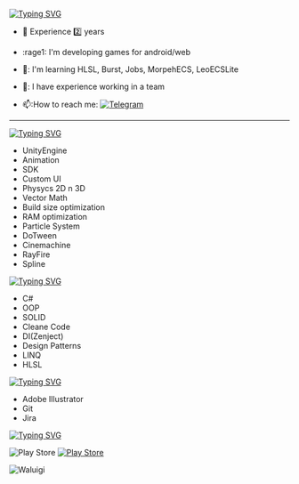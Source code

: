 [![Typing SVG](https://readme-typing-svg.herokuapp.com?font=Fira+Code&size=30&duration=2000&pause=500&color=F7F393&background=FF390000&width=435&lines=Hi!+My+name+is+Daniil;I+am+a+Unity+developer)](https://git.io/typing-svg)


- :office: Experience 2️⃣ years

- :rage1: I'm developing games for android/web

- 🧠: I'm learning HLSL, Burst, Jobs, MorpehECS, LeoECSLite

- 👯: I have experience working in a team

- 📫:How to reach me: [![Telegram](https://img.shields.io/badge/-plastfw-blue?style=flat&logo=Telegram&logoColor=white)](https://t.me/plastfw)

---


[![Typing SVG](https://readme-typing-svg.herokuapp.com?font=JetBrains+Mono&pause=3000&color=D9F771&repeat=false&width=435&lines=Unity)](https://git.io/typing-svg)
-  UnityEngine
-  Animation
-  SDK
-  Custom UI
-  Physycs 2D n 3D
-  Vector Math
-  Build size optimization
-  RAM optimization
-  Particle System
-  DoTween
-  Cinemachine
-  RayFire
-  Spline

[![Typing SVG](https://readme-typing-svg.herokuapp.com?font=JetBrains+Mono&pause=3000&color=D9F771&repeat=false&width=435&lines=Code)](https://git.io/typing-svg)
-  C#
-  OOP
-  SOLID
-  Cleane Code
-  DI(Zenject)
-  Design Patterns
-  LINQ
-  HLSL

[![Typing SVG](https://readme-typing-svg.herokuapp.com?font=JetBrains+Mono&pause=3000&color=D9F771&repeat=false&width=435&lines=Other)](https://git.io/typing-svg)
-  Adobe Illustrator
-  Git
-  Jira

[![Typing SVG](https://readme-typing-svg.herokuapp.com?font=JetBrains+Mono&pause=1000&color=D9F771&repeat=false&width=435&lines=LastProjects)](https://git.io/typing-svg)

![![Play Store](https://img.shields.io/badge/Toilet_Rush-414141?style=for-the-badge&logo=google-play&logoColor=white)](https://yandex.ru/games/app/210372?draft=true&lang=ru)
[![Play Store](https://img.shields.io/badge/Shooting_Range-414141?style=for-the-badge&logo=google-play&logoColor=white)](https://www.crazygames.com/game/the-range-3d)

![Waluigi](https://octodex.github.com/images/spidertocat.png)
